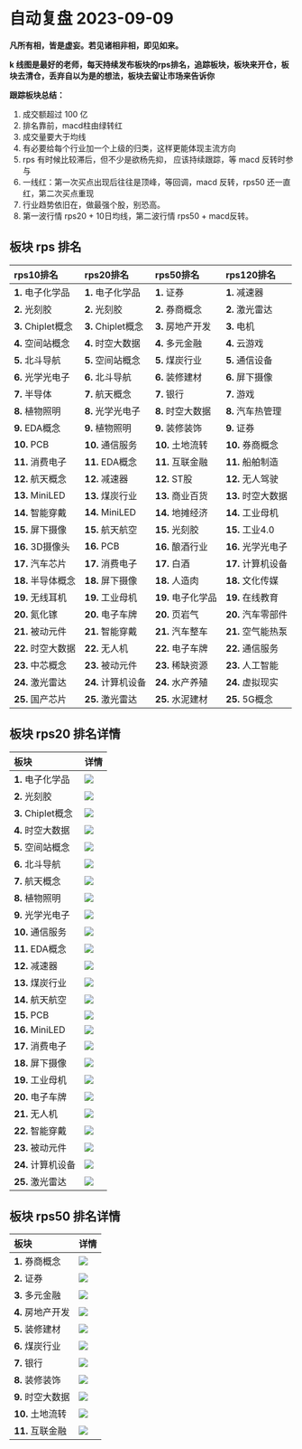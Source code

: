 # 自动复盘 2023-09-09

**凡所有相，皆是虚妄。若见诸相非相，即见如来。**

**k 线图是最好的老师，每天持续发布板块的rps排名，追踪板块，板块来开仓，板块去清仓，丢弃自以为是的想法，板块去留让市场来告诉你**
        
**跟踪板块总结：**
1. 成交额超过 100 亿
2. 排名靠前，macd柱由绿转红
3. 成交量要大于均线
4. 有必要给每个行业加一个上级的归类，这样更能体现主流方向
5. rps 有时候比较滞后，但不少是欲杨先抑， 应该持续跟踪，等 macd 反转时参与
6. 一线红：第一次买点出现后往往是顶峰，等回调，macd 反转，rps50 还一直红，第二次买点重现
7. 行业趋势依旧在，做最强个股，别恐高。
8. 第一波行情 rps20 + 10日均线，第二波行情 rps50 + macd反转。
        
## 板块 rps 排名
| rps10排名          | rps20排名          | rps50排名          | rps120排名         |
|:-------------------|:-------------------|:-------------------|:-------------------|
| **1.** 电子化学品  | **1.** 电子化学品  | **1.** 证券        | **1.** 减速器      |
| **2.** 光刻胶      | **2.** 光刻胶      | **2.** 券商概念    | **2.** 激光雷达    |
| **3.** Chiplet概念 | **3.** Chiplet概念 | **3.** 房地产开发  | **3.** 电机        |
| **4.** 空间站概念  | **4.** 时空大数据  | **4.** 多元金融    | **4.** 云游戏      |
| **5.** 北斗导航    | **5.** 空间站概念  | **5.** 煤炭行业    | **5.** 通信设备    |
| **6.** 光学光电子  | **6.** 北斗导航    | **6.** 装修建材    | **6.** 屏下摄像    |
| **7.** 半导体      | **7.** 航天概念    | **7.** 银行        | **7.** 游戏        |
| **8.** 植物照明    | **8.** 光学光电子  | **8.** 时空大数据  | **8.** 汽车热管理  |
| **9.** EDA概念     | **9.** 植物照明    | **9.** 装修装饰    | **9.** 证券        |
| **10.** PCB        | **10.** 通信服务   | **10.** 土地流转   | **10.** 券商概念   |
| **11.** 消费电子   | **11.** EDA概念    | **11.** 互联金融   | **11.** 船舶制造   |
| **12.** 航天概念   | **12.** 减速器     | **12.** ST股       | **12.** 无人驾驶   |
| **13.** MiniLED    | **13.** 煤炭行业   | **13.** 商业百货   | **13.** 时空大数据 |
| **14.** 智能穿戴   | **14.** MiniLED    | **14.** 地摊经济   | **14.** 工业母机   |
| **15.** 屏下摄像   | **15.** 航天航空   | **15.** 光刻胶     | **15.** 工业4.0    |
| **16.** 3D摄像头   | **16.** PCB        | **16.** 酿酒行业   | **16.** 光学光电子 |
| **17.** 汽车芯片   | **17.** 消费电子   | **17.** 白酒       | **17.** 计算机设备 |
| **18.** 半导体概念 | **18.** 屏下摄像   | **18.** 人造肉     | **18.** 文化传媒   |
| **19.** 无线耳机   | **19.** 工业母机   | **19.** 电子化学品 | **19.** 在线教育   |
| **20.** 氮化镓     | **20.** 电子车牌   | **20.** 页岩气     | **20.** 汽车零部件 |
| **21.** 被动元件   | **21.** 智能穿戴   | **21.** 汽车整车   | **21.** 空气能热泵 |
| **22.** 时空大数据 | **22.** 无人机     | **22.** 电子车牌   | **22.** 通信服务   |
| **23.** 中芯概念   | **23.** 被动元件   | **23.** 稀缺资源   | **23.** 人工智能   |
| **24.** 激光雷达   | **24.** 计算机设备 | **24.** 水产养殖   | **24.** 虚拟现实   |
| **25.** 国产芯片   | **25.** 激光雷达   | **25.** 水泥建材   | **25.** 5G概念     |
## 板块 rps20 排名详情
| 板块               | 详情                                                                                                |
|:-------------------|:----------------------------------------------------------------------------------------------------|
| **1.** 电子化学品  | ![](https://sykent-blog-image.oss-cn-beijing.aliyuncs.com/quant/image/2023/9/1694246572940-tmp.jpg) |
| **2.** 光刻胶      | ![](https://sykent-blog-image.oss-cn-beijing.aliyuncs.com/quant/image/2023/9/1694246574372-tmp.jpg) |
| **3.** Chiplet概念 | ![](https://sykent-blog-image.oss-cn-beijing.aliyuncs.com/quant/image/2023/9/1694246575421-tmp.jpg) |
| **4.** 时空大数据  | ![](https://sykent-blog-image.oss-cn-beijing.aliyuncs.com/quant/image/2023/9/1694246576191-tmp.jpg) |
| **5.** 空间站概念  | ![](https://sykent-blog-image.oss-cn-beijing.aliyuncs.com/quant/image/2023/9/1694246577204-tmp.jpg) |
| **6.** 北斗导航    | ![](https://sykent-blog-image.oss-cn-beijing.aliyuncs.com/quant/image/2023/9/1694246578181-tmp.jpg) |
| **7.** 航天概念    | ![](https://sykent-blog-image.oss-cn-beijing.aliyuncs.com/quant/image/2023/9/1694246579103-tmp.jpg) |
| **8.** 植物照明    | ![](https://sykent-blog-image.oss-cn-beijing.aliyuncs.com/quant/image/2023/9/1694246580058-tmp.jpg) |
| **9.** 光学光电子  | ![](https://sykent-blog-image.oss-cn-beijing.aliyuncs.com/quant/image/2023/9/1694246581140-tmp.jpg) |
| **10.** 通信服务   | ![](https://sykent-blog-image.oss-cn-beijing.aliyuncs.com/quant/image/2023/9/1694246582088-tmp.jpg) |
| **11.** EDA概念    | ![](https://sykent-blog-image.oss-cn-beijing.aliyuncs.com/quant/image/2023/9/1694246583059-tmp.jpg) |
| **12.** 减速器     | ![](https://sykent-blog-image.oss-cn-beijing.aliyuncs.com/quant/image/2023/9/1694246584078-tmp.jpg) |
| **13.** 煤炭行业   | ![](https://sykent-blog-image.oss-cn-beijing.aliyuncs.com/quant/image/2023/9/1694246585076-tmp.jpg) |
| **14.** 航天航空   | ![](https://sykent-blog-image.oss-cn-beijing.aliyuncs.com/quant/image/2023/9/1694246586019-tmp.jpg) |
| **15.** PCB        | ![](https://sykent-blog-image.oss-cn-beijing.aliyuncs.com/quant/image/2023/9/1694246587002-tmp.jpg) |
| **16.** MiniLED    | ![](https://sykent-blog-image.oss-cn-beijing.aliyuncs.com/quant/image/2023/9/1694246588021-tmp.jpg) |
| **17.** 消费电子   | ![](https://sykent-blog-image.oss-cn-beijing.aliyuncs.com/quant/image/2023/9/1694246589045-tmp.jpg) |
| **18.** 屏下摄像   | ![](https://sykent-blog-image.oss-cn-beijing.aliyuncs.com/quant/image/2023/9/1694246590019-tmp.jpg) |
| **19.** 工业母机   | ![](https://sykent-blog-image.oss-cn-beijing.aliyuncs.com/quant/image/2023/9/1694246591063-tmp.jpg) |
| **20.** 电子车牌   | ![](https://sykent-blog-image.oss-cn-beijing.aliyuncs.com/quant/image/2023/9/1694246592093-tmp.jpg) |
| **21.** 无人机     | ![](https://sykent-blog-image.oss-cn-beijing.aliyuncs.com/quant/image/2023/9/1694246593127-tmp.jpg) |
| **22.** 智能穿戴   | ![](https://sykent-blog-image.oss-cn-beijing.aliyuncs.com/quant/image/2023/9/1694246594150-tmp.jpg) |
| **23.** 被动元件   | ![](https://sykent-blog-image.oss-cn-beijing.aliyuncs.com/quant/image/2023/9/1694246595144-tmp.jpg) |
| **24.** 计算机设备 | ![](https://sykent-blog-image.oss-cn-beijing.aliyuncs.com/quant/image/2023/9/1694246596103-tmp.jpg) |
| **25.** 激光雷达   | ![](https://sykent-blog-image.oss-cn-beijing.aliyuncs.com/quant/image/2023/9/1694246597159-tmp.jpg) |
## 板块 rps50 排名详情
| 板块              | 详情                                                                                                |
|:------------------|:----------------------------------------------------------------------------------------------------|
| **1.** 券商概念   | ![](https://sykent-blog-image.oss-cn-beijing.aliyuncs.com/quant/image/2023/9/1694246598174-tmp.jpg) |
| **2.** 证券       | ![](https://sykent-blog-image.oss-cn-beijing.aliyuncs.com/quant/image/2023/9/1694246599175-tmp.jpg) |
| **3.** 多元金融   | ![](https://sykent-blog-image.oss-cn-beijing.aliyuncs.com/quant/image/2023/9/1694246600171-tmp.jpg) |
| **4.** 房地产开发 | ![](https://sykent-blog-image.oss-cn-beijing.aliyuncs.com/quant/image/2023/9/1694246601148-tmp.jpg) |
| **5.** 装修建材   | ![](https://sykent-blog-image.oss-cn-beijing.aliyuncs.com/quant/image/2023/9/1694246602100-tmp.jpg) |
| **6.** 煤炭行业   | ![](https://sykent-blog-image.oss-cn-beijing.aliyuncs.com/quant/image/2023/9/1694246603075-tmp.jpg) |
| **7.** 银行       | ![](https://sykent-blog-image.oss-cn-beijing.aliyuncs.com/quant/image/2023/9/1694246604116-tmp.jpg) |
| **8.** 装修装饰   | ![](https://sykent-blog-image.oss-cn-beijing.aliyuncs.com/quant/image/2023/9/1694246605195-tmp.jpg) |
| **9.** 时空大数据 | ![](https://sykent-blog-image.oss-cn-beijing.aliyuncs.com/quant/image/2023/9/1694246605848-tmp.jpg) |
| **10.** 土地流转  | ![](https://sykent-blog-image.oss-cn-beijing.aliyuncs.com/quant/image/2023/9/1694246606945-tmp.jpg) |
| **11.** 互联金融  | ![](https://sykent-blog-image.oss-cn-beijing.aliyuncs.com/quant/image/2023/9/1694246607889-tmp.jpg) |